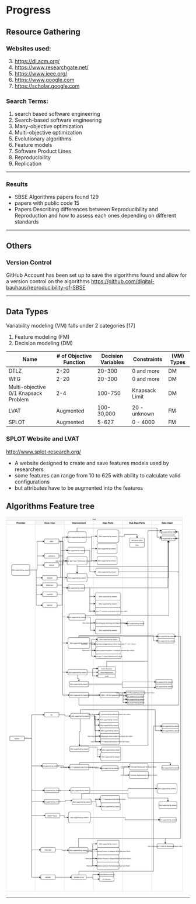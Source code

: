 # Progress

## Resource Gathering

### Websites used:

3. https://dl.acm.org/ 
4. https://www.researchgate.net/ 
5. https://www.ieee.org/
4. https://www.google.com 
5. https://scholar.google.com 


### Search Terms:

1. search based software engineering 
2. Search-based software engineering 
3. Many-objective optimization
4. Multi-objective optimization
5. Evolutionary algorithms
6. Feature models
7. Software Product Lines
8. Reproducibility 
9. Replication 

---

### Results

- SBSE Algorithms papers found  129 
- papers with public code 15
- Papers Describing differences between Reproducibility and Reproduction and how to assess each ones depending on different standards

---

## Others

### Version Control

GitHub Account has been set up to save the algorithms found and allow for a version control on the algorithms https://github.com/digital-bauhaus/reproducibility-of-SBSE

---

## Data Types

Variability modeling (VM) falls under 2 categories [17]

1.  Feature modeling (FM)
2.  Decision modeling (DM)

| Name                                 | # of Objective Function | Decision Variables | Constraints    | (VM) Types |
| ------------------------------------ | ----------------------- | ------------------ | -------------- | ---------- |
| DTLZ                                 | 2-20                    | 20-300             | 0 and more     | DM         |
| WFG                                  | 2-20                    | 20-300             | 0 and more     | DM         |
| Multi-objective 0/1 Knapsack Problem | 2-4                     | 100-750            | Knapsack Limit | DM         |
| LVAT                                 | Augmented               | 100-30,000         | 20 - unknown   | FM         |
| SPLOT                                | Augmented               | 5-627              | 0 - 4000       | FM         |



### SPLOT Website and LVAT 

http://www.splot-research.org/
- A website designed to create and save features models used by researchers
- some features can range from 10 to 625 with ability to calculate valid configurations
- but attributes have to be augmented into the features

## Algorithms Feature tree

![Fig. 3. Algorithms Tree Chart](./AlgoTreeChart.svg)

---

